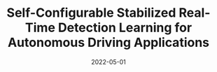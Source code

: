 ---
title: "Self-Configurable Stabilized Real-Time Detection Learning for Autonomous Driving Applications"
collection: publications
permalink: /publication/2022-01-01-Self-Configurable-Stabilized-Real-Time-Detection-Learning-for-Autonomous-Driving-Applications
date: 2022-05-01
venue: 'CoRR'
link: 'https://doi.org/10.48550/arXiv.2209.14525'
citation: ' Won Yun,  Soohyun Park,  Joongheon Kim,  David Mohaisen, &quot;Self-Configurable Stabilized Real-Time Detection Learning for Autonomous Driving Applications.&quot; CoRR, 2022.'
---